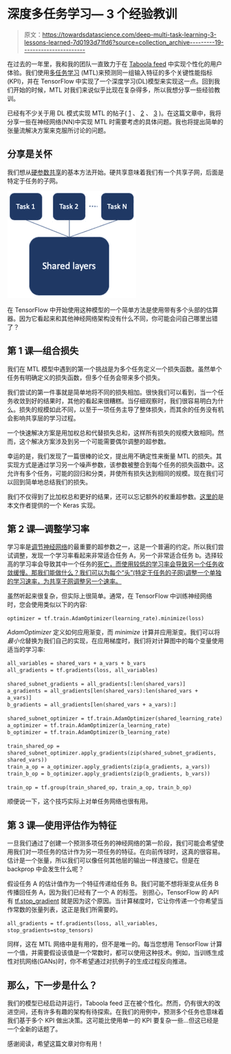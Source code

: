 # 深度多任务学习— 3 个经验教训

> 原文：<https://towardsdatascience.com/deep-multi-task-learning-3-lessons-learned-7d0193d71fd6?source=collection_archive---------19----------------------->

在过去的一年里，我和我的团队一直致力于在 [Taboola feed](https://blog.taboola.com/taboola-feed/) 中实现个性化的用户体验。我们使用[多任务学习](http://ruder.io/multi-task) (MTL)来预测同一组输入特征的多个关键性能指标(KPI)，并在 TensorFlow 中实现了一个深度学习(DL)模型来实现这一点。回到我们开始的时候，MTL 对我们来说似乎比现在复杂得多，所以我想分享一些经验教训。

已经有不少关于用 DL 模式实现 MTL 的帖子( [1](https://jg8610.github.io/Multi-Task) 、 [2](https://medium.com/@kajalgupta/multi-task-learning-with-deep-neural-networks-7544f8b7b4e3) 、 [3](https://hanxiao.github.io/2017/07/07/Get-10x-Speedup-in-Tensorflow-Multi-Task-Learning-using-Python-Multiprocessing) )。在这篇文章中，我将分享一些在神经网络(NN)中实现 MTL 时需要考虑的具体问题。我也将提出简单的张量流解决方案来克服所讨论的问题。

## 分享是关怀

我们想从[硬参数共享](http://ruder.io/multi-task/index.html#hardparametersharing)的基本方法开始。硬共享意味着我们有一个共享子网，后面是特定于任务的子网。

![](img/e46c3690c4540f2fe872757e79fa2ba8.png)

在 TensorFlow 中开始使用这种模型的一个简单方法是使用带有多个头部的估算器。因为它看起来和其他神经网络架构没有什么不同，你可能会问自己哪里出错了？

## 第 1 课—组合损失

我们在 MTL 模型中遇到的第一个挑战是为多个任务定义一个损失函数。虽然单个任务有明确定义的损失函数，但多个任务会带来多个损失。

我们尝试的第一件事就是简单地将不同的损失相加。很快我们可以看到，当一个任务收敛到好的结果时，其他的看起来很糟糕。当仔细观察时，我们很容易明白为什么。损失的规模如此不同，以至于一项任务主导了整体损失，而其余的任务没有机会影响共享层的学习过程。

一个快速解决方案是用加权总和代替损失总和，这样所有损失的规模大致相同。然而，这个解决方案涉及到另一个可能需要偶尔调整的超参数。

幸运的是，我们发现了一篇很棒的论文，提出用不确定性来衡量 MTL 的损失。其实现方式是通过学习另一个噪声参数，该参数被整合到每个任务的损失函数中。这允许有多个任务，可能的回归和分类，并使所有损失达到相同的规模。现在我们可以回到简单地总结我们的损失。

我们不仅得到了比加权总和更好的结果，还可以忘记额外的权重超参数。[这里的](https://github.com/yaringal/multi-task-learning-example/blob/master/multi-task-learning-example.ipynb)是本文作者提供的一个 Keras 实现。

## 第 2 课—调整学习率

学习率是[调节神经网络](https://engineering.taboola.com/hitchhikers-guide-hyperparameter-tuning/)的最重要的超参数之一，这是一个普遍的约定。所以我们尝试调整，发现一个学习率看起来非常适合任务 A，另一个非常适合任务 b。选择较高的学习率会导致其中一个任务的[死亡，而使用较低的学习率会导致另一个任务收敛缓慢。那我们能做什么？我们可以为每个“头”(特定于任务的子网)调整一个单独的学习速率，为共享子网调整另一个速率。](https://www.quora.com/What-is-the-dying-ReLU-problem-in-neural-networks)

虽然听起来很复杂，但实际上很简单。通常，在 TensorFlow 中训练神经网络时，您会使用类似以下的内容:

```
optimizer = tf.train.AdamOptimizer(learning_rate).minimize(loss)
```

*AdamOptimizer* 定义如何应用渐变，而 *minimize* 计算并应用渐变。我们可以将*最小化*替换为我们自己的实现，在应用梯度时，我们将对计算图中的每个变量使用适当的学习率:

```
all_variables = shared_vars + a_vars + b_vars
all_gradients = tf.gradients(loss, all_variables)

shared_subnet_gradients = all_gradients[:len(shared_vars)]
a_gradients = all_gradients[len(shared_vars):len(shared_vars + a_vars)]
b_gradients = all_gradients[len(shared_vars + a_vars):]

shared_subnet_optimizer = tf.train.AdamOptimizer(shared_learning_rate)
a_optimizer = tf.train.AdamOptimizer(a_learning_rate)
b_optimizer = tf.train.AdamOptimizer(b_learning_rate)

train_shared_op = shared_subnet_optimizer.apply_gradients(zip(shared_subnet_gradients, shared_vars))
train_a_op = a_optimizer.apply_gradients(zip(a_gradients, a_vars))
train_b_op = b_optimizer.apply_gradients(zip(b_gradients, b_vars))

train_op = tf.group(train_shared_op, train_a_op, train_b_op)
```

顺便说一下，这个技巧实际上对单任务网络也很有用。

## 第 3 课—使用评估作为特征

一旦我们通过了创建一个预测多项任务的神经网络的第一阶段，我们可能会希望使用我们对一项任务的估计作为另一项任务的特征。在向前传球时，这真的很容易。估计是一个张量，所以我们可以像任何其他层的输出一样连接它。但是在 backprop 中会发生什么呢？

假设任务 A 的估计值作为一个特征传递给任务 B。我们可能不想将渐变从任务 B 传播回任务 A，因为我们已经有了一个 A 的标签。
别担心，TensorFlow 的 API 有 [tf.stop_gradient](https://www.tensorflow.org/api_docs/python/tf/stop_gradient) 就是因为这个原因。当计算梯度时，它让你传递一个你希望当作常数的张量列表，这正是我们所需要的。

```
all_gradients = tf.gradients(loss, all_variables, stop_gradients=stop_tensors)
```

同样，这在 MTL 网络中是有用的，但不是唯一的。每当您想用 TensorFlow 计算一个值，并需要假设该值是一个常数时，都可以使用这种技术。例如，当训练生成性对抗网络(GANs)时，你不希望通过对抗例子的生成过程反向推进。

## 那么，下一步是什么？

我们的模型已经启动并运行，Taboola feed 正在被个性化。然而，仍有很大的改进空间，还有许多有趣的架构有待探索。在我们的用例中，预测多个任务也意味着我们基于多个 KPI 做出决策。这可能比使用单一的 KPI 要复杂一些…但这已经是一个全新的话题了。

感谢阅读，希望这篇文章对你有用！